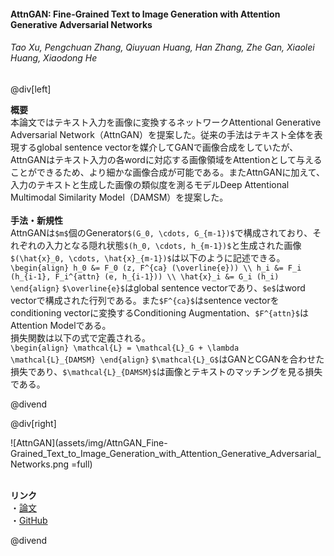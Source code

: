 #### AttnGAN: Fine-Grained Text to Image Generation with Attention Generative Adversarial Networks
###### Tao Xu, Pengchuan Zhang, Qiuyuan Huang, Han Zhang, Zhe Gan, Xiaolei Huang, Xiaodong He

@div[left]

__概要__<br>
本論文ではテキスト入力を画像に変換するネットワークAttentional Generative Adversarial Network（AttnGAN）を提案した。従来の手法はテキスト全体を表現するglobal sentence vectorを媒介してGANで画像合成をしていたが、AttnGANはテキスト入力の各wordに対応する画像領域をAttentionとして与えることができるため、より細かな画像合成が可能である。またAttnGANに加えて、入力のテキストと生成した画像の類似度を測るモデルDeep Attentional Multimodal Similarity Model（DAMSM）を提案した。<br>
<br>
__手法・新規性__<br>
AttnGANは`$m$`個のGenerator`$(G_0, \cdots, G_{m-1})$`で構成されており、それぞれの入力となる隠れ状態`$(h_0, \cdots, h_{m-1})$`と生成された画像`$(\hat{x}_0, \cdots, \hat{x}_{m-1})$`は以下のように記述できる。<br>
`\begin{align} h_0 &= F_0 (z, F^{ca} (\overline{e})) \\ h_i &= F_i (h_{i-1}, F_i^{attn} (e, h_{i-1})) \\ \hat{x}_i &= G_i (h_i) \end{align}`
`$\overline{e}$`はglobal sentence vectorであり、`$e$`はword vectorで構成された行列である。また`$F^{ca}$`はsentence vectorをconditioning vectorに変換するConditioning Augmentation、`$F^{attn}$`はAttention Modelである。<br>
損失関数は以下の式で定義される。<br>
`\begin{align} \mathcal{L} = \mathcal{L}_G + \lambda \mathcal{L}_{DAMSM} \end{align}`
`$\mathcal{L}_G$`はGANとCGANを合わせた損失であり、`$\mathcal{L}_{DAMSM}$`は画像とテキストのマッチングを見る損失である。<br>

@divend

@div[right]

![AttnGAN](assets/img/AttnGAN_Fine-Grained_Text_to_Image_Generation_with_Attention_Generative_Adversarial_Networks.png =full)<br>
<br>

__リンク__<br>
・[論文](http://openaccess.thecvf.com/content_cvpr_2018/papers/Xu_AttnGAN_Fine-Grained_Text_CVPR_2018_paper.pdf)<br>
・[GitHub](https://github.com/taoxugit/AttnGAN)<br>

@divend